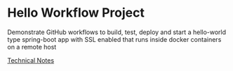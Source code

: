 # Hello Workflow Project
Demonstrate GitHub workflows to build, test, deploy and start a hello-world type spring-boot app with SSL enabled that runs inside docker containers on a remote host

[Technical Notes](./documentation/tech-notes.md)